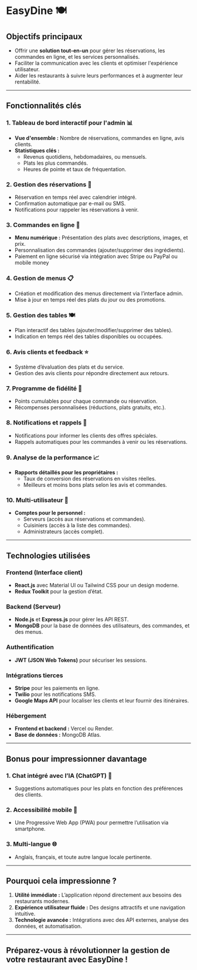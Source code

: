 # EasyDine 🍽️

## Objectifs principaux
- Offrir une **solution tout-en-un** pour gérer les réservations, les commandes en ligne, et les services personnalisés.
- Faciliter la communication avec les clients et optimiser l'expérience utilisateur.
- Aider les restaurants à suivre leurs performances et à augmenter leur rentabilité.

---

## Fonctionnalités clés

### **1. Tableau de bord interactif pour l'admin** 📊
- **Vue d'ensemble :** Nombre de réservations, commandes en ligne, avis clients.
- **Statistiques clés :**
  - Revenus quotidiens, hebdomadaires, ou mensuels.
  - Plats les plus commandés.
  - Heures de pointe et taux de fréquentation.

### **2. Gestion des réservations** 📅
- Réservation en temps réel avec calendrier intégré.
- Confirmation automatique par e-mail ou SMS.
- Notifications pour rappeler les réservations à venir.

### **3. Commandes en ligne** 🛒
- **Menu numérique :** Présentation des plats avec descriptions, images, et prix.
- Personnalisation des commandes (ajouter/supprimer des ingrédients).
- Paiement en ligne sécurisé via intégration avec Stripe ou PayPal ou mobile money

### **4. Gestion de menus** 📋
- Création et modification des menus directement via l’interface admin.
- Mise à jour en temps réel des plats du jour ou des promotions.

### **5. Gestion des tables** 🍽️
- Plan interactif des tables (ajouter/modifier/supprimer des tables).
- Indication en temps réel des tables disponibles ou occupées.

### **6. Avis clients et feedback** ⭐
- Système d’évaluation des plats et du service.
- Gestion des avis clients pour répondre directement aux retours.

### **7. Programme de fidélité** 🎁
- Points cumulables pour chaque commande ou réservation.
- Récompenses personnalisées (réductions, plats gratuits, etc.).

### **8. Notifications et rappels** 🔔
- Notifications pour informer les clients des offres spéciales.
- Rappels automatiques pour les commandes à venir ou les réservations.

### **9. Analyse de la performance** 📈
- **Rapports détaillés pour les propriétaires :**
  - Taux de conversion des réservations en visites réelles.
  - Meilleurs et moins bons plats selon les avis et commandes.

### **10. Multi-utilisateur** 👥
- **Comptes pour le personnel :**
  - Serveurs (accès aux réservations et commandes).
  - Cuisiniers (accès à la liste des commandes).
  - Administrateurs (accès complet).

---

## Technologies utilisées

### **Frontend (Interface client)**
- **React.js** avec Material UI ou Tailwind CSS pour un design moderne.
- **Redux Toolkit** pour la gestion d’état.

### **Backend (Serveur)**
- **Node.js** et **Express.js** pour gérer les API REST.
- **MongoDB** pour la base de données des utilisateurs, des commandes, et des menus.

### **Authentification**
- **JWT (JSON Web Tokens)** pour sécuriser les sessions.

### **Intégrations tierces**
- **Stripe** pour les paiements en ligne.
- **Twilio** pour les notifications SMS.
- **Google Maps API** pour localiser les clients et leur fournir des itinéraires.

### **Hébergement**
- **Frontend et backend :** Vercel ou Render.
- **Base de données :** MongoDB Atlas.

---

## Bonus pour impressionner davantage

### **1. Chat intégré avec l’IA (ChatGPT)** 🤖
- Suggestions automatiques pour les plats en fonction des préférences des clients.

### **2. Accessibilité mobile** 📱
- Une Progressive Web App (PWA) pour permettre l’utilisation via smartphone.

### **3. Multi-langue** 🌐
- Anglais, français, et toute autre langue locale pertinente.

---

## Pourquoi cela impressionne ?

1. **Utilité immédiate :** L’application répond directement aux besoins des restaurants modernes.
2. **Expérience utilisateur fluide :** Des designs attractifs et une navigation intuitive.
3. **Technologie avancée :** Intégrations avec des API externes, analyse des données, et automatisation.

---

## Préparez-vous à révolutionner la gestion de votre restaurant avec **EasyDine** !

